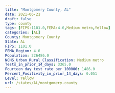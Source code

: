 ```yaml
---
title: "Montgomery County, AL"
date: 2021-06-21
draft: false
type: county
tags: [FIPS:1101.0,FEMA:4.0,Medium metro,Yellow]
categories: [AL]
County: Montgomery County
State: AL
FIPS: 1101.0
FEMA_Region: 4.0
Population: 226486.0
NCHS_Urban_Rural_Classification: Medium metro
Tests_in_prior_14_days: 3365.0
Fourteen_day_test_rate_per_100000: 1486.0
Percent_Positivity_in_prior_14_days: 0.051
Level: Yellow
url: /states/AL/montgomery-county
---
```



